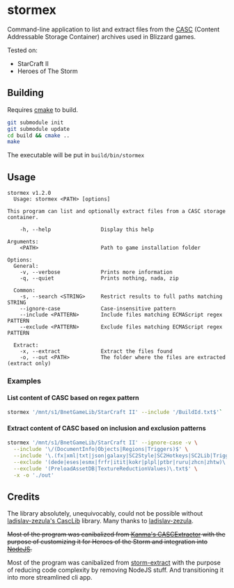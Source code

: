 # stormex

Command-line application to list and extract files from the [CASC](https://wowdev.wiki/CASC) (Content
Addressable Storage Container) archives used in Blizzard games.

Tested on:

* StarCraft II
* Heroes of The Storm

## Building

Requires [cmake](http://www.cmake.org/) to build.

```sh
git submodule init
git submodule update
cd build && cmake ..
make
```

The executable will be put in `build/bin/stormex`

## Usage

```
stormex v1.2.0
  Usage: stormex <PATH> [options]

This program can list and optionally extract files from a CASC storage container.

    -h, --help                Display this help

Arguments:
    <PATH>                    Path to game installation folder

Options:
  General:
    -v, --verbose             Prints more information
    -q, --quiet               Prints nothing, nada, zip

  Common:
    -s, --search <STRING>     Restrict results to full paths matching STRING
    --ignore-case             Case-insensitive pattern
    --include <PATTERN>       Include files matching ECMAScript regex PATTERN
    --exclude <PATTERN>       Exclude files matching ECMAScript regex PATTERN

  Extract:
    -x, --extract             Extract the files found
    -o, --out <PATH>          The folder where the files are extracted (extract only)
```

### Examples

#### List content of CASC based on regex pattern

```sh
stormex '/mnt/s1/BnetGameLib/StarCraft II' --include '/BuildId.txt$'`
```

#### Extract content of CASC based on inclusion and exclusion patterns

```sh
stormex '/mnt/s1/BnetGameLib/StarCraft II' --ignore-case -v \
  --include '\/(DocumentInfo|Objects|Regions|Triggers)$' \
  --include '\.(fx|xml|txt|json|galaxy|SC2Style|SC2Hotkeys|SC2Lib|TriggerLib|SC2Interface|SC2Locale|SC2Components|SC2Layout)$' \
  --exclude '(dede|eses|esmx|frfr|itit|kokr|plpl|ptbr|ruru|zhcn|zhtw)\.sc2data' \
  --exclude '(PreloadAssetDB|TextureReductionValues)\.txt$' \
  -x -o './out'
```

## Credits

The library absolutely, unequivocably, could not be possible without
[ladislav-zezula's CascLib](https://github.com/ladislav-zezula/CascLib)
library. Many thanks to [ladislav-zezula](https://github.com/ladislav-zezula).

~~Most of the program was canibalized from
[Kanma's CASCExtractor](https://github.com/Kanma/CASCExtractor/) with the
purpose of customizing it for Heroes of the Storm and integration into
[NodeJS](https://www.nodejs.org).~~

Most of the program was canibalized from [storm-extract](https://github.com/nydus/storm-extract) with the purpose of reducing code complexity by removing NodeJS stuff. And transitioning it into more streamlined cli app.
